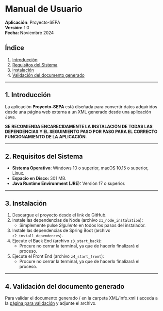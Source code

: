 # Manual de Usuario  
**Aplicación:** Proyecto-SEPA  
**Versión:** 1.0  
**Fecha:** Noviembre 2024  

## Índice  
1. [Introducción](#1-introducción)  
2. [Requisitos del Sistema](#2-requisitos-del-sistema)  
3. [Instalación](#3-instalación)  
4. [Validación del documento generado](#4-Validación-del-documento-generado)  

---

## 1. Introducción  
La aplicación **Proyecto-SEPA** está diseñada para convertir datos adquiridos desde una página web externa a un XML generado desde una aplicación Java.  

**SE RECOMIENDA ENCARECIDAMENTE LA INSTALACIÓN DE TODAS LAS DEPENDENCIAS Y EL SEGUIMIENTO PASO POR PASO PARA EL CORRECTO FUNCIONAMIENTO DE LA APLICACIÓN.**

---

## 2. Requisitos del Sistema  
- **Sistema Operativo:** Windows 10 o superior, macOS 10.15 o superior, Linux.  
- **Espacio en Disco:** 301 MB.  
- **Java Runtime Environment (JRE):** Versión 17 o superior.  

---

## 3. Instalación  
1. Descargue el proyecto desde el link de GitHub.  
2. Instale las dependencias de Node (archivo `z1_node_instalation`):  
   - Simplemente pulse *Siguiente* en todos los pasos del instalador.  
3. Instale las dependencias de Spring Boot (archivo `z2_install_dependences`).  
4. Ejecute el Back End (archivo `z3_start_back`):  
   - Procure no cerrar la terminal, ya que de hacerlo finalizará el proceso.  
5. Ejecute el Front End (archivo `z4_start_front`):  
   - Procure no cerrar la terminal, ya que de hacerlo finalizará el proceso.  

---

## 4. Validación del documento generado  
Para validar el documento generado ( en la carpeta XML/info.xml ) acceda a la [página para validación](https://www.lasosl.com/validacion-ficheros-sepa) y adjunte el archivo.  


